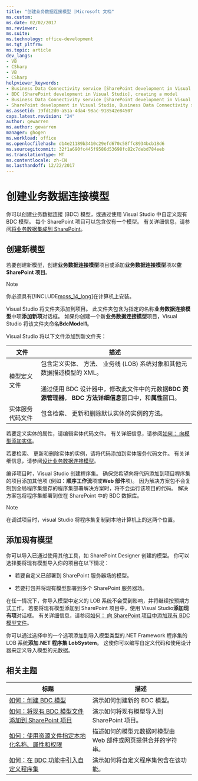 ```yaml
---
title: "创建业务数据连接模型 |Microsoft 文档"
ms.custom: 
ms.date: 02/02/2017
ms.reviewer: 
ms.suite: 
ms.technology: office-development
ms.tgt_pltfrm: 
ms.topic: article
dev_langs:
- VB
- CSharp
- VB
- CSharp
helpviewer_keywords:
- Business Data Connectivity service [SharePoint development in Visual Studio], model
- BDC [SharePoint development in Visual Studio], creating a model
- Business Data Connectivity service [SharePoint development in Visual Studio], creating a model
- SharePoint development in Visual Studio, Business Data Connectivity service
ms.assetid: 19fd12d0-a51a-4da4-98ac-918542e84507
caps.latest.revision: "24"
author: gewarren
ms.author: gewarren
manager: ghogen
ms.workload: office
ms.openlocfilehash: d14e21189b3410c29efd670c58ffc8934bcb18d6
ms.sourcegitcommit: 32f1a690fc445f9586d53698fc82c7debd784eeb
ms.translationtype: MT
ms.contentlocale: zh-CN
ms.lasthandoff: 12/22/2017
---
```

# <a name="creating-a-business-data-connectivity-model"></a>创建业务数据连接模型
  你可以创建业务数据连接 (BDC) 模型，或通过使用 Visual Studio 中自定义现有 BDC 模型。 每个 SharePoint 项目可以包含仅有一个模型。 有关详细信息，请参阅[将业务数据集成到 SharePoint](../sharepoint/integrating-business-data-into-sharepoint.md)。  
  
## <a name="creating-a-new-model"></a>创建新模型  
 若要创建新模型，创建**业务数据连接模型**项目或添加**业务数据连接模型**项以**空 SharePoint 项目**。  
  
> [!NOTE]  
>  你必须具有[!INCLUDE[moss_14_long](../sharepoint/includes/moss-14-long-md.md)]在计算机上安装。  
  
 Visual Studio 将文件夹添加到项目。 此文件夹包含为指定的名称**业务数据连接模型**中项**添加新项**对话框。 如果你创建一个新**业务数据连接模型**项目，Visual Studio 将该文件夹命名**BdcModel1**。  
  
 Visual Studio 将以下文件添加到新文件夹：  
  
|文件|描述|  
|----------|-----------------|  
|模型定义文件|包含定义实体、 方法、 业务线 (LOB) 系统对象和其他元数据描述模型的 XML。<br /><br /> 通过使用 BDC 设计器中，修改此文件中的元数据**BDC 资源管理器**， **BDC 方法详细信息**窗口中，和**属性**窗口。|  
|实体服务代码文件|包含检索、 更新和删除默认实体的实例的方法。|  
  
 若要定义实体的属性，请编辑实体代码文件。 有关详细信息，请参阅[如何： 向模型添加实体](../sharepoint/how-to-add-an-entity-to-a-model.md)。  
  
 若要检索、 更新和删除实体的实例，请将代码添加到实体服务代码文件。 有关详细信息，请参阅[设计业务数据连接模型](../sharepoint/designing-a-business-data-connectivity-model.md)。  
  
 编译项目时，Visual Studio 创建程序集。 确保您希望向将代码添加到项目程序集的项目添加其他项 (例如：**顺序工作流**项或**Web 部件**项)。 因为解决方案包不会复制到全局程序集缓存的程序集部署解决方案时，将不会运行该项目的代码。  解决方案包将程序集部署到仅在 SharePoint 中的 BDC 数据库。  
  
> [!NOTE]  
>  在调试项目时，visual Studio 将程序集复制到本地计算机上的这两个位置。  
  
## <a name="adding-an-existing-model"></a>添加现有模型  
 你可以导入已通过使用其他工具，如 SharePoint Designer 创建的模型。 你可以选择要将现有模型导入你的项目在以下情况：  
  
-   若要自定义已部署到 SharePoint 服务器场的模型。  
  
-   若要打包并将现有模型部署到多个 SharePoint 服务器场。  
  
 在任一情况下，你导入模型中定义的 LOB 系统不会受到影响，并将继续按预期方式工作。 若要将现有模型添加到 SharePoint 项目中，使用 Visual Studio**添加现有项**对话框。 有关详细信息，请参阅[如何： 向 SharePoint 项目中添加现有 BDC 模型文件](../sharepoint/how-to-add-an-existing-bdc-model-file-to-a-sharepoint-project.md)。  
  
 你可以通过选择中的一个选项添加到导入模型类型的.NET Framework 程序集的 LOB 系统**添加.NET 程序集 LobSystem**。 这使你可以编写自定义代码和使用设计器来定义导入模型的元数据。  
  
## <a name="related-topics"></a>相关主题  
  
|标题|描述|  
|-----------|-----------------|  
|[如何：创建 BDC 模型](../sharepoint/how-to-create-a-bdc-model.md)|演示如何创建新的 BDC 模型。|  
|[如何：将现有 BDC 模型文件添加到 SharePoint 项目](../sharepoint/how-to-add-an-existing-bdc-model-file-to-a-sharepoint-project.md)|演示如何将现有模型导入到 SharePoint 项目。|  
|[如何：使用资源文件指定本地化名称、属性和权限](../sharepoint/how-to-use-a-resource-file-to-specify-localized-names-properties-and-permissions.md)|描述如何的模型元数据时模型由 Web 部件或网页提供合并的字符串。|  
|[如何：在 BDC 功能中引入自定义程序集](../sharepoint/how-to-include-a-custom-assembly-in-a-bdc-feature.md)|演示如何将自定义程序集包含在该功能。|  
  
  